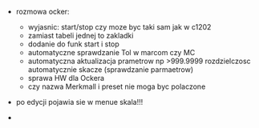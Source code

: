 - rozmowa ocker:
	- wyjasnic: start/stop czy moze byc taki sam jak w c1202
	- zamiast tabeli jednej to zakladki
	- dodanie do funk start i stop
	- automatyczne sprawdzanie Tol w marcom czy MC
	- automatyczna aktualizacja prametrow np >999.9999 rozdzielczosc automatycznie skacze (sprawdzanie parmaetrow)
	- sprawa HW dla Ockera
	- czy nazwa Merkmall i preset nie moga byc polaczone


- po edycji pojawia sie w menue skala!!!
- 